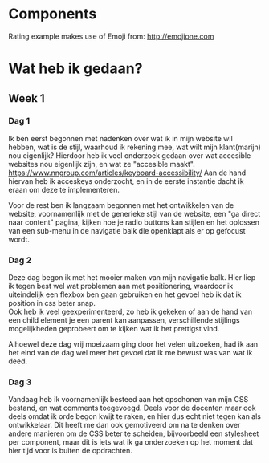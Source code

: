 # Components
Rating example makes use of Emoji from: http://emojione.com

# Wat heb ik gedaan?

## Week 1

### Dag 1 
Ik ben eerst begonnen met nadenken over wat ik in mijn website wil hebben, wat is de stijl, waarhoud ik rekening mee, wat wilt mijn klant(marijn) nou eigenlijk?
Hierdoor heb ik veel onderzoek gedaan over wat accesible websites nou eigenlijk zijn, en wat ze "accesible maakt". https://www.nngroup.com/articles/keyboard-accessibility/
Aan de hand hiervan heb ik acceskeys onderzocht, en in de eerste instantie dacht ik eraan om deze te implementeren.  
  
Voor de rest ben ik langzaam begonnen met het ontwikkelen van de website, voornamenlijk met de generieke stijl van de website, een "ga direct naar content" pagina, kijken hoe je radio buttons kan stijlen en het oplossen van een sub-menu in de navigatie balk die openklapt als er op gefocust wordt.

### Dag 2
Deze dag begon ik met het mooier maken van mijn navigatie balk. Hier liep ik tegen best wel wat problemen aan met positionering, waardoor ik uiteindelijk een flexbox ben gaan gebruiken en het gevoel heb ik dat ik position in css beter snap.  
Ook heb ik veel geexperimenteerd, zo heb ik gekeken of aan de hand van een child element je een parent kan aanpassen, verschillende stijlings mogelijkheden geprobeert om te kijken wat ik het prettigst vind.

Alhoewel deze dag vrij moeizaam ging door het velen uitzoeken, had ik aan het eind van de dag wel meer het gevoel dat ik me bewust was van wat ik deed.

### Dag 3
Vandaag heb ik voornamenlijk besteed aan het opschonen van mijn CSS bestand, en wat comments toegevoegd. Deels voor de docenten maar ook deels omdat ik orde begon kwijt te raken, en hier dus echt niet tegen kan als ontwikkelaar. Dit heeft me dan ook gemotiveerd om na te denken over andere manieren om de CSS beter te scheiden, bijvoorbeeld een stylesheet per component, maar dit is iets wat ik ga onderzoeken op het moment dat hier tijd voor is buiten de opdrachten. 